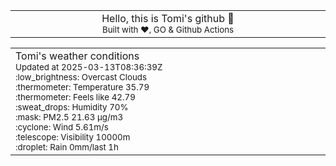 
<div align="center">
<table>
<tbody>
<td align="center">
<img width="2000" height="0"><br>
Hello, this is Tomi's github 👋<br>
<sup>Built with ❤️, GO & Github Actions</sup><br>
<img width="2000" height="0">
</td>
</tbody>
</table>
</div>
<table>
<tbody>
<td align="left">
<img width="2000" height="0"><br>
Tomi's weather conditions<br>
<sup>Updated at 2025-03-13T08:36:39Z</sup><br>
<sup>:low_brightness: Overcast Clouds</sup><br>
<sup>:thermometer: Temperature 35.79 </sup><br>
<sup>:thermometer: Feels like 42.79</sup><br>
<sup>:sweat_drops: Humidity 70%</sup><br>
<sup>:mask: PM2.5 21.63 μg/m3</sup><br>
<sup>:cyclone: Wind 5.61m/s </sup><br>
<sup>:telescope: Visibility 10000m </sup><br>
<sup>:droplet: Rain 0mm/last 1h </sup><br>
<img width="2000" height="0">
</td>
<td align="left">
<img width="2000" height="0"><br>
<br>
<img width="2000" height="0">
</td>
</tbody>
</table>
</div>
    